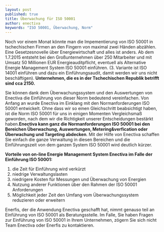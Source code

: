 ```yaml
---
layout: post
published: true
title: Überwachung für ISO 50001
author: enectiva
keywords: "ISO 50001, Überwachung, Norm"
---
```



Noch vor einem Monat könnte man die Impementierung von ISO 50001 in tschechischen Firmen an den Fingern von maximal zwei Händen abzählen. Eine Gesetzesnovelle über Energiewirtschaft und alles ist anders. Ab dem 1.7.2015 entsteht bei den Großunternehmen über 250 Mitarbeiter und mit Umsatz 50 Millionen EUR Energieauditpflicht, eventuell als Alternative Energie Management System ISO 50001 einführen. (3. Variante ist ISO 14001 einführen und dazu ein Einführungsaudit, damit werden wir uns nicht beschäftigen). **Unternehmen, die es in der Tschechischen Republik betrifft sind cca 2150.**

Sie können dank dem Überwachungssystem und den Auswertungen von Enectiva die Einführung von dieser Norm bedeutend vereinfachen. Von Anfang an wurde Enectiva im Einklang mit den Normanforderungen ISO 50001 entwickelt. Ohne dass wir so einen Gleichschritt beabsichtigt haben, ist die Norm ISO 50001 für uns in einigen Momenten Vergleichsmaß geworden, nach dem wir die Richtigkeit unserer Entscheidungen bestärkt haben.**Enectiva kann ganz die Normanforderungen ISO 50001 bei den Bereichen Überwachung, Auswertungen, Metering&verfication oder   Überwachung und Targeting abdecken**. Mit der Hilfe von Enectiva schaffen Sie einfach die ganze Verwaltung in diesen Bereichen und die Einführungszeit von dem ganzen System ISO 50001 wird deutlich kürzer.

**Vorteile von on-line Energie Management System Enectiva im Falle der Einführung ISO 50001:**

1. die Zeit für Einführung wird verkürzt
2. niedrige Verwaltungslasten
3. niedrigere Kosten für Messungen und Überwachung von Energien
4. Nutzung anderer Funktionen über den Rahmen der ISO 50001 Anforderungen
5. Möglichkeit jeder Zeit den Umfang vom Überwachungssystem reduzieren oder erweitern

Enerfis, der die Anwendung Enectiva geschafft hat, nimmt genauso teil an Einführung von ISO 50001 als Beratungsstelle. Im Falle, Sie haben Fragen zur Einführung von ISO 50001 in Ihrem Unternehmen, zögern Sie sich nicht Team Enectiva oder Enerfis zu kontaktieren.
